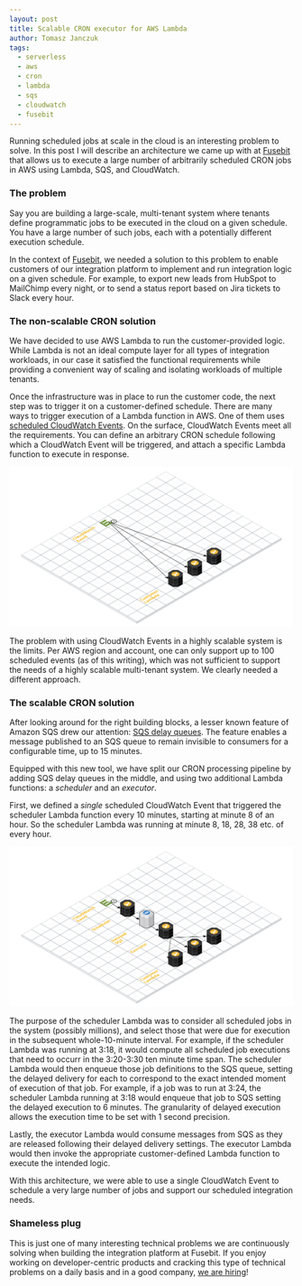 ```yaml
---
layout: post
title: Scalable CRON executor for AWS Lambda
author: Tomasz Janczuk
tags:
  - serverless
  - aws
  - cron
  - lambda
  - sqs
  - cloudwatch
  - fusebit
---
```


Running scheduled jobs at scale in the cloud is an interesting problem to solve. In this post I will describe an architecture we came up with at [Fusebit](https://fusebit.io) that allows us to execute a large number of arbitrarily scheduled CRON jobs in AWS using Lambda, SQS, and CloudWatch.

### The problem

Say you are building a large-scale, multi-tenant system where tenants define programmatic jobs to be executed in the cloud on a given schedule. You have a large number of such jobs, each with a potentially different execution schedule.

In the context of [Fusebit](https://fusebot.io), we needed a solution to this problem to enable customers of our integration platform to implement and run integration logic on a given schedule. For example, to export new leads from HubSpot to MailChimp every night, or to send a status report based on Jira tickets to Slack every hour.

### The non-scalable CRON solution

We have decided to use AWS Lambda to run the customer-provided logic. While Lambda is not an ideal compute layer for all types of integration workloads, in our case it satisfied the functional requirements while providing a convenient way of scaling and isolating workloads of multiple tenants.

Once the infrastructure was in place to run the customer code, the next step was to trigger it on a customer-defined schedule. There are many ways to trigger execution of a Lambda function in AWS. One of them uses [scheduled CloudWatch Events](https://docs.aws.amazon.com/AmazonCloudWatch/latest/events/ScheduledEvents.html). On the surface, CloudWatch Events meet all the requirements. You can define an arbitrary CRON schedule following which a CloudWatch Event will be triggered, and attach a specific Lambda function to execute in response.

<a href="/assets/post_images/2021-05-27/0.svg" style="border-bottom:none;"><img src="/assets/post_images/2021-05-27/0.svg" class="tj-img-diagram-100" alt="Non-scalable CRON executor for AWS Lambda"></a>

The problem with using CloudWatch Events in a highly scalable system is the limits. Per AWS region and account, one can only support up to 100 scheduled events (as of this writing), which was not sufficient to support the needs of a highly scalable multi-tenant system. We clearly needed a different approach.

### The scalable CRON solution

After looking around for the right building blocks, a lesser known feature of Amazon SQS drew our attention: [SQS delay queues](https://docs.aws.amazon.com/AWSSimpleQueueService/latest/SQSDeveloperGuide/sqs-delay-queues.html). The feature enables a message published to an SQS queue to remain invisible to consumers for a configurable time, up to 15 minutes.

Equipped with this new tool, we have split our CRON processing pipeline by adding SQS delay queues in the middle, and using two additional Lambda functions: a _scheduler_ and an _executor_.

First, we defined a _single_ scheduled CloudWatch Event that triggered the scheduler Lambda function every 10 minutes, starting at minute 8 of an hour. So the scheduler Lambda was running at minute 8, 18, 28, 38 etc. of every hour.

<a href="/assets/post_images/2021-05-27/1.svg" style="border-bottom:none;"><img src="/assets/post_images/2021-05-27/1.svg" class="tj-img-diagram-100" alt="Scalable CRON executor for AWS Lambda"></a>

The purpose of the scheduler Lambda was to consider all scheduled jobs in the system (possibly millions), and select those that were due for execution in the subsequent whole-10-minute interval. For example, if the scheduler Lambda was running at 3:18, it would compute all scheduled job executions that need to occurr in the 3:20-3:30 ten minute time span. The scheduler Lambda would then enqueue those job definitions to the SQS queue, setting the delayed delivery for each to correspond to the exact intended moment of execution of that job. For example, if a job was to run at 3:24, the scheduler Lambda running at 3:18 would enqueue that job to SQS setting the delayed execution to 6 minutes. The granularity of delayed execution allows the execution time to be set with 1 second precision.

Lastly, the executor Lambda would consume messages from SQS as they are released following their delayed delivery settings. The executor Lambda would then invoke the appropriate customer-defined Lambda function to execute the intended logic.

With this architecture, we were able to use a single CloudWatch Event to schedule a very large number of jobs and support our scheduled integration needs.

### Shameless plug

This is just one of many interesting technical problems we are continuously solving when building the integration platform at Fusebit. If you enjoy working on developer-centric products and cracking this type of technical problems on a daily basis and in a good company, [we are hiring](https://fusebit.io/careers)!

